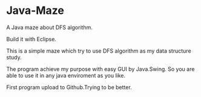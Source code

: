 # Java-Maze
A Java maze about DFS algorithm.

Build it with Eclipse.

This is a simple maze which try to use DFS algorithm as my data structure study.

The program achieve my purpose with easy GUI by Java.Swing. So you are able to use it in any java enviroment as you like.

First program upload to Github.Trying  to be better.
